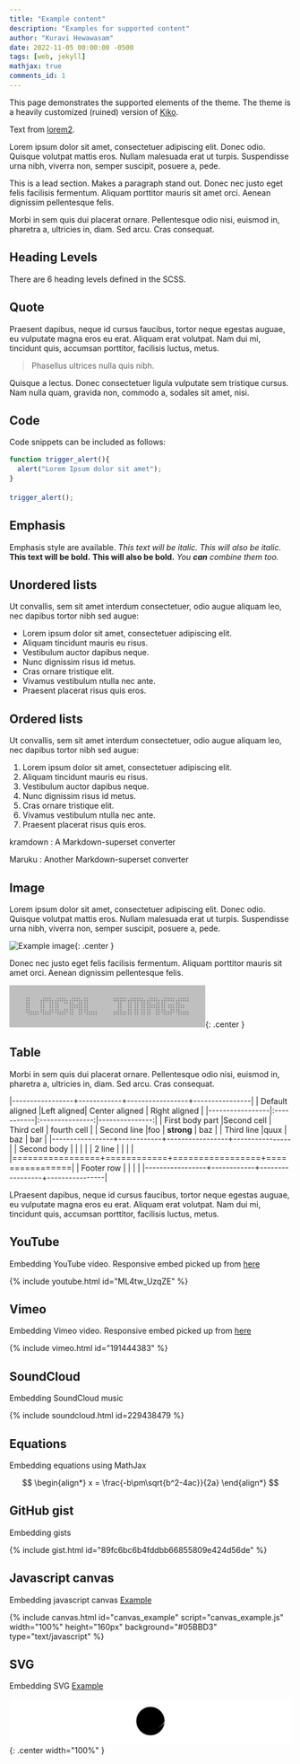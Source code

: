```yaml
---
title: "Example content"
description: "Examples for supported content"
author: "Kuravi Hewawasam"
date: 2022-11-05 00:00:00 -0500
tags: [web, jekyll]
mathjax: true
comments_id: 1
---
```


This page demonstrates the supported elements of the theme.
The theme is a heavily customized (ruined) version of [Kiko][kiko_link].

Text from [lorem2][lorem2_link].

Lorem ipsum dolor sit amet, consectetuer adipiscing elit.
Donec odio.
Quisque volutpat mattis eros.
Nullam malesuada erat ut turpis.
Suspendisse urna nibh, viverra non, semper suscipit, posuere a, pede.

[kiko_link]: https://github.com/gfjaru/Kiko
[lorem2_link]: https://lorem2.com/

<p class="lead">This is a lead section.
Makes a paragraph stand out.
Donec nec justo eget felis facilisis fermentum.
Aliquam porttitor mauris sit amet orci.
Aenean dignissim pellentesque felis.
</p>

Morbi in sem quis dui placerat ornare.
Pellentesque odio nisi, euismod in, pharetra a, ultricies in, diam.
Sed arcu.
Cras consequat.




<!-------------------------------------------------------------------------------------------------------------------->
## Heading Levels
There are 6 heading levels defined in the SCSS.




<!-------------------------------------------------------------------------------------------------------------------->
## Quote
Praesent dapibus, neque id cursus faucibus, tortor neque egestas auguae, eu vulputate magna eros eu erat.
Aliquam erat volutpat.
Nam dui mi, tincidunt quis, accumsan porttitor, facilisis luctus, metus.
> Phasellus ultrices nulla quis nibh.

Quisque a lectus.
Donec consectetuer ligula vulputate sem tristique cursus.
Nam nulla quam, gravida non, commodo a, sodales sit amet, nisi.



<!-------------------------------------------------------------------------------------------------------------------->
## Code
Code snippets can be included as follows:

``` javascript
function trigger_alert(){
  alert("Lorem Ipsum dolor sit amet");
}

trigger_alert();
```




<!-------------------------------------------------------------------------------------------------------------------->
## Emphasis
Emphasis style are available.
*This text will be italic.*
_This will also be italic._
**This text will be bold.**
__This will also be bold.__
*You **can** combine them too.*




<!-------------------------------------------------------------------------------------------------------------------->
## Unordered lists
Ut convallis, sem sit amet interdum consectetuer, odio augue aliquam leo, nec dapibus tortor nibh sed augue:
* Lorem ipsum dolor sit amet, consectetuer adipiscing elit.
* Aliquam tincidunt mauris eu risus.
* Vestibulum auctor dapibus neque.
* Nunc dignissim risus id metus.
* Cras ornare tristique elit.
* Vivamus vestibulum ntulla nec ante.
* Praesent placerat risus quis eros.



<!-------------------------------------------------------------------------------------------------------------------->
## Ordered lists
Ut convallis, sem sit amet interdum consectetuer, odio augue aliquam leo, nec dapibus tortor nibh sed augue:
1. Lorem ipsum dolor sit amet, consectetuer adipiscing elit.
2. Aliquam tincidunt mauris eu risus.
3. Vestibulum auctor dapibus neque.
4. Nunc dignissim risus id metus.
5. Cras ornare tristique elit.
6. Vivamus vestibulum ntulla nec ante.
7. Praesent placerat risus quis eros.

kramdown
: A Markdown-superset converter

Maruku
: Another Markdown-superset converter




<!-------------------------------------------------------------------------------------------------------------------->
## Image
Lorem ipsum dolor sit amet, consectetuer adipiscing elit.
Donec odio.
Quisque volutpat mattis eros.
Nullam malesuada erat ut turpis.
Suspendisse urna nibh, viverra non, semper suscipit, posuere a, pede.

![Example image](https://via.placeholder.com/350x75?text=Placeholder+image "Example image"){: .center }

Donec nec justo eget felis facilisis fermentum.
Aliquam porttitor mauris sit amet orci.
Aenean dignissim pellentesque felis.

![Local image](/assets/img/example_png.png "Local image"){: .center }

<!-------------------------------------------------------------------------------------------------------------------->
## Table
Morbi in sem quis dui placerat ornare.
Pellentesque odio nisi, euismod in, pharetra a, ultricies in, diam.
Sed arcu.
Cras consequat.


|-----------------+------------+-----------------+----------------|
| Default aligned |Left aligned| Center aligned  | Right aligned  |
|-----------------|:-----------|:---------------:|---------------:|
| First body part |Second cell | Third cell      | fourth cell    |
| Second line     |foo         | **strong**      | baz            |
| Third line      |quux        | baz             | bar            |
|-----------------+------------+-----------------+----------------|
| Second body     |            |                 |                |
| 2 line          |            |                 |                |
|=================+============+=================+================|
| Footer row      |            |                 |                |
|-----------------+------------+-----------------+----------------|

LPraesent dapibus, neque id cursus faucibus, tortor neque egestas auguae, eu vulputate magna eros eu erat.
Aliquam erat volutpat.
Nam dui mi, tincidunt quis, accumsan porttitor, facilisis luctus, metus.




<!-------------------------------------------------------------------------------------------------------------------->
## YouTube
Embedding YouTube video.
Responsive embed picked up from [here](http://coolestguidesontheplanet.com/videodrome/youtube/)

{% include youtube.html id="ML4tw_UzqZE" %}




<!-------------------------------------------------------------------------------------------------------------------->
## Vimeo
Embedding Vimeo video.
Responsive embed picked up from [here](http://coolestguidesontheplanet.com/videodrome/vimeo/)

{% include vimeo.html id="191444383" %}




<!-------------------------------------------------------------------------------------------------------------------->
## SoundCloud
Embedding SoundCloud music

{% include soundcloud.html id=229438479 %}




<!-------------------------------------------------------------------------------------------------------------------->
## Equations
Embedding equations using MathJax

$$
\begin{align*}
x = \frac{-b\pm\sqrt{b^2-4ac}}{2a}
\end{align*}
$$




<!-------------------------------------------------------------------------------------------------------------------->
## GitHub gist
Embedding gists 

{% include gist.html id="89fc6bc6b4fddbb66855809e424d56de" %}




<!-------------------------------------------------------------------------------------------------------------------->
## Javascript canvas
Embedding javascript canvas [Example](https://codepen.io/Munkkeli/pen/PqWBdP)

{% include canvas.html id="canvas_example" script="canvas_example.js" width="100%" height="160px" background="#05BBD3"  type="text/javascript" %}




<!-------------------------------------------------------------------------------------------------------------------->
## SVG
Embedding SVG [Example](https://codepen.io/guerreiro/pen/obhzc)

![SVG](/assets/img/example_svg.svg){: .center width="100%" }